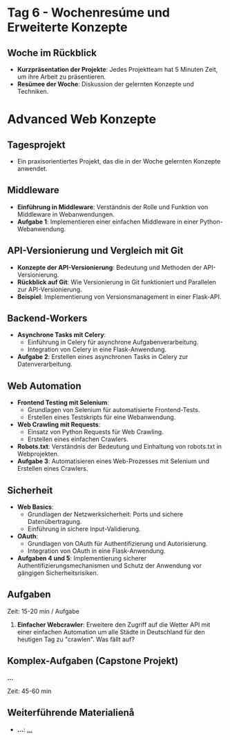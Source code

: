 # Tag 6 - Wochenresúme und Erweiterte Konzepte

## Woche im Rückblick
- **Kurzpräsentation der Projekte**: Jedes Projektteam hat 5 Minuten Zeit, um ihre Arbeit zu präsentieren.
- **Resümee der Woche**: Diskussion der gelernten Konzepte und Techniken.

# Advanced Web Konzepte

## Tagesprojekt
- Ein praxisorientiertes Projekt, das die in der Woche gelernten Konzepte anwendet.

## Middleware
- **Einführung in Middleware**: Verständnis der Rolle und Funktion von Middleware in Webanwendungen.
- **Aufgabe 1**: Implementieren einer einfachen Middleware in einer Python-Webanwendung.

## API-Versionierung und Vergleich mit Git
- **Konzepte der API-Versionierung**: Bedeutung und Methoden der API-Versionierung.
- **Rückblick auf Git**: Wie Versionierung in Git funktioniert und Parallelen zur API-Versionierung.
- **Beispiel**: Implementierung von Versionsmanagement in einer Flask-API.

## Backend-Workers
- **Asynchrone Tasks mit Celery**:
  - Einführung in Celery für asynchrone Aufgabenverarbeitung.
  - Integration von Celery in eine Flask-Anwendung.
- **Aufgabe 2**: Erstellen eines asynchronen Tasks in Celery zur Datenverarbeitung.

## Web Automation
- **Frontend Testing mit Selenium**:
  - Grundlagen von Selenium für automatisierte Frontend-Tests.
  - Erstellen eines Testskripts für eine Webanwendung.
- **Web Crawling mit Requests**:
  - Einsatz von Python Requests für Web Crawling.
  - Erstellen eines einfachen Crawlers.
- **Robots.txt**: Verständnis der Bedeutung und Einhaltung von robots.txt in Webprojekten.
- **Aufgabe 3**: Automatisieren eines Web-Prozesses mit Selenium und Erstellen eines Crawlers.

## Sicherheit
- **Web Basics**:
  - Grundlagen der Netzwerksicherheit: Ports und sichere Datenübertragung.
  - Einführung in sichere Input-Validierung.
- **OAuth**:
  - Grundlagen von OAuth für Authentifizierung und Autorisierung.
  - Integration von OAuth in eine Flask-Anwendung.
- **Aufgaben 4 und 5**: Implementierung sicherer Authentifizierungsmechanismen und Schutz der Anwendung vor gängigen Sicherheitsrisiken.

## Aufgaben
Zeit: 15-20 min / Aufgabe
1. **Einfacher Webcrawler**: Erweitere den Zugriff auf die Wetter API mit einer einfachen Automation um alle Städte in Deutschland für den heutigen Tag zu "crawlen". Was fällt auf?


## Komplex-Aufgaben (Capstone Projekt)
**...**

Zeit: 45-60 min 


## Weiterführende Materialienå
- **...**: [...](...)